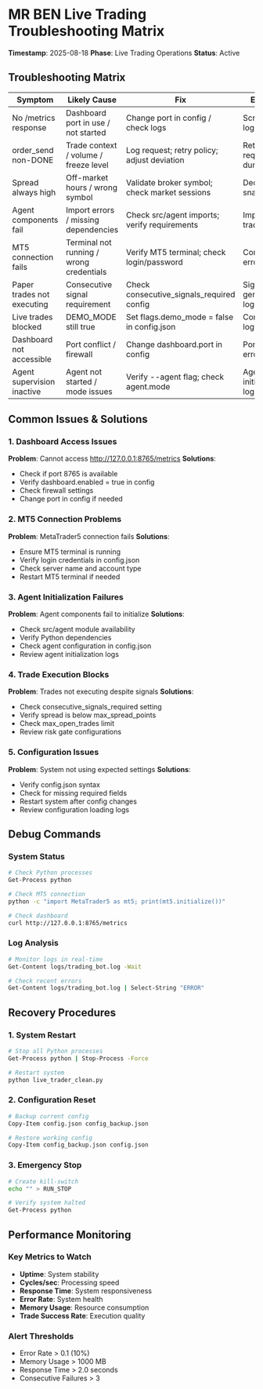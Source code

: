 # MR BEN Live Trading Troubleshooting Matrix

**Timestamp**: 2025-08-18
**Phase**: Live Trading Operations
**Status**: Active

## Troubleshooting Matrix

| Symptom | Likely Cause | Fix | Evidence |
|---------|--------------|-----|----------|
| No /metrics response | Dashboard port in use / not started | Change port in config / check logs | Screenshot + log lines |
| order_send non-DONE | Trade context / volume / freeze level | Log request; retry policy; adjust deviation | Retcode + request dump |
| Spread always high | Off-market hours / wrong symbol | Validate broker symbol; check market sessions | DecisionCard snapshots |
| Agent components fail | Import errors / missing dependencies | Check src/agent imports; verify requirements | Import traceback |
| MT5 connection fails | Terminal not running / wrong credentials | Verify MT5 terminal; check login/password | Connection error logs |
| Paper trades not executing | Consecutive signal requirement | Check consecutive_signals_required config | Signal generation logs |
| Live trades blocked | DEMO_MODE still true | Set flags.demo_mode = false in config.json | Configuration logs |
| Dashboard not accessible | Port conflict / firewall | Change dashboard.port in config | Port binding errors |
| Agent supervision inactive | Agent not started / mode issues | Verify --agent flag; check agent.mode | Agent initialization logs |

## Common Issues & Solutions

### 1. Dashboard Access Issues
**Problem**: Cannot access http://127.0.0.1:8765/metrics
**Solutions**:
- Check if port 8765 is available
- Verify dashboard.enabled = true in config
- Check firewall settings
- Change port in config if needed

### 2. MT5 Connection Problems
**Problem**: MetaTrader5 connection fails
**Solutions**:
- Ensure MT5 terminal is running
- Verify login credentials in config.json
- Check server name and account type
- Restart MT5 terminal if needed

### 3. Agent Initialization Failures
**Problem**: Agent components fail to initialize
**Solutions**:
- Check src/agent module availability
- Verify Python dependencies
- Check agent configuration in config.json
- Review agent initialization logs

### 4. Trade Execution Blocks
**Problem**: Trades not executing despite signals
**Solutions**:
- Check consecutive_signals_required setting
- Verify spread is below max_spread_points
- Check max_open_trades limit
- Review risk gate configurations

### 5. Configuration Issues
**Problem**: System not using expected settings
**Solutions**:
- Verify config.json syntax
- Check for missing required fields
- Restart system after config changes
- Review configuration loading logs

## Debug Commands

### System Status
```bash
# Check Python processes
Get-Process python

# Check MT5 connection
python -c "import MetaTrader5 as mt5; print(mt5.initialize())"

# Check dashboard
curl http://127.0.0.1:8765/metrics
```

### Log Analysis
```bash
# Monitor logs in real-time
Get-Content logs/trading_bot.log -Wait

# Check recent errors
Get-Content logs/trading_bot.log | Select-String "ERROR"
```

## Recovery Procedures

### 1. System Restart
```bash
# Stop all Python processes
Get-Process python | Stop-Process -Force

# Restart system
python live_trader_clean.py
```

### 2. Configuration Reset
```bash
# Backup current config
Copy-Item config.json config_backup.json

# Restore working config
Copy-Item config_backup.json config.json
```

### 3. Emergency Stop
```bash
# Create kill-switch
echo "" > RUN_STOP

# Verify system halted
Get-Process python
```

## Performance Monitoring

### Key Metrics to Watch
- **Uptime**: System stability
- **Cycles/sec**: Processing speed
- **Response Time**: System responsiveness
- **Error Rate**: System health
- **Memory Usage**: Resource consumption
- **Trade Success Rate**: Execution quality

### Alert Thresholds
- Error Rate > 0.1 (10%)
- Memory Usage > 1000 MB
- Response Time > 2.0 seconds
- Consecutive Failures > 3
